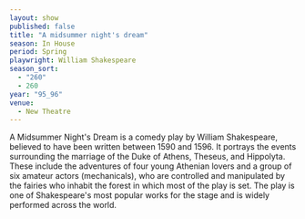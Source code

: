 ```yaml
---
layout: show
published: false
title: "A midsummer night's dream"
season: In House
period: Spring
playwright: William Shakespeare
season_sort: 
  - "260"
  - 260
year: "95_96"
venue: 
  - New Theatre
---
```


A Midsummer Night's Dream is a comedy play by William Shakespeare, believed to have been written between 1590 and 1596. It portrays the events surrounding the marriage of the Duke of Athens, Theseus, and Hippolyta. These include the adventures of four young Athenian lovers and a group of six amateur actors (mechanicals), who are controlled and manipulated by the fairies who inhabit the forest in which most of the play is set. The play is one of Shakespeare's most popular works for the stage and is widely performed across the world.